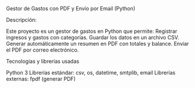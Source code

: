 
Gestor de Gastos con PDF y Envío por Email (Python)

Descripción:

Este proyecto es un gestor de gastos en Python que permite:
Registrar ingresos y gastos con categorías.
Guardar los datos en un archivo CSV.
Generar automáticamente un resumen en PDF con totales y balance.
Enviar el PDF por correo electrónico.

Tecnologías y librerías usadas

Python 3
Librerías estándar: csv, os, datetime, smtplib, email
Librerías externas: fpdf (generar PDF)
